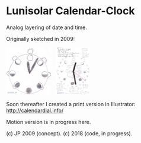 # Lunisolar Calendar-Clock

Analog layering of date and time.

Originally sketched in 2009:

<img src="images/calendar-clock-sketch-1.jpg" width="122px" height="128px" title="click to view larger" alt="thumbnail"> &#xa0; <img src="images/calendar-clock-sketch-2.jpg" width="92px" height="128px" title="click to view larger" alt="thumbnail">

Soon thereafter I created a print version in Illustrator: http://calendardial.info/

Motion version is in progress here.

(c) JP 2009 (concept).
(c) 2018 (code, in progress).
